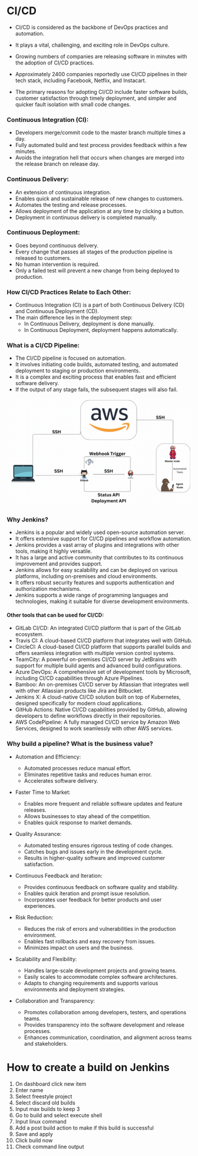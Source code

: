 #  CI/CD
- CI/CD is considered as the backbone of DevOps practices and automation.
- It plays a vital, challenging, and exciting role in DevOps culture.
- Growing numbers of companies are releasing software in minutes with the adoption of CI/CD practices.

- Approximately 2400 companies reportedly use CI/CD pipelines in their tech stack, including Facebook, Netflix, and Instacart.
- The primary reasons for adopting CI/CD include faster software builds, customer satisfaction through timely deployment, and simpler and quicker fault isolation with small code changes.

### Continuous Integration (CI):
- Developers merge/commit code to the master branch multiple times a day.
- Fully automated build and test process provides feedback within a few minutes.
- Avoids the integration hell that occurs when changes are merged into the release branch on release day.

### Continuous Delivery:
- An extension of continuous integration.
- Enables quick and sustainable release of new changes to customers.
- Automates the testing and release processes.
- Allows deployment of the application at any time by clicking a button.
- Deployment in continuous delivery is completed manually.

### Continuous Deployment:
- Goes beyond continuous delivery.
- Every change that passes all stages of the production pipeline is released to customers.
- No human intervention is required.
- Only a failed test will prevent a new change from being deployed to production.

### How CI/CD Practices Relate to Each Other:
- Continuous Integration (CI) is a part of both Continuous Delivery (CD) and Continuous Deployment (CD).
- The main difference lies in the deployment step:
    - In Continuous Delivery, deployment is done manually.
    - In Continuous Deployment, deployment happens automatically.

### What is a CI/CD Pipeline:
- The CI/CD pipeline is focused on automation.
- It involves initiating code builds, automated testing, and automated deployment to staging or production environments.
- It is a complex and exciting process that enables fast and efficient software delivery.
- If the output of any stage fails, the subsequent stages will also fail.


![Alt text](<images/MicrosoftTeams-image (4).png>)

### Why Jenkins?
- Jenkins is a popular and widely used open-source automation server.
- It offers extensive support for CI/CD pipelines and workflow automation.
- Jenkins provides a vast array of plugins and integrations with other tools, making it highly versatile.
- It has a large and active community that contributes to its continuous improvement and provides support.
- Jenkins allows for easy scalability and can be deployed on various platforms, including on-premises and cloud environments.
- It offers robust security features and supports authentication and authorization mechanisms.
- Jenkins supports a wide range of programming languages and technologies, making it suitable for diverse development environments.

#### Other tools that can be used for CI/CD:
- GitLab CI/CD: An integrated CI/CD platform that is part of the GitLab ecosystem.
- Travis CI: A cloud-based CI/CD platform that integrates well with GitHub.
- CircleCI: A cloud-based CI/CD platform that supports parallel builds and offers seamless integration with multiple version control systems.
- TeamCity: A powerful on-premises CI/CD server by JetBrains with support for multiple build agents and advanced build configurations.
- Azure DevOps: A comprehensive set of development tools by Microsoft, including CI/CD capabilities through Azure Pipelines.
- Bamboo: An on-premises CI/CD server by Atlassian that integrates well with other Atlassian products like Jira and Bitbucket.
- Jenkins X: A cloud-native CI/CD solution built on top of Kubernetes, designed specifically for modern cloud applications.
- GitHub Actions: Native CI/CD capabilities provided by GitHub, allowing developers to define workflows directly in their repositories.
- AWS CodePipeline: A fully managed CI/CD service by Amazon Web Services, designed to work seamlessly with other AWS services.

### Why build a pipeline? What is the business value?

- Automation and Efficiency:
  - Automated processes reduce manual effort.
  - Eliminates repetitive tasks and reduces human error.
  - Accelerates software delivery.

- Faster Time to Market:
  - Enables more frequent and reliable software updates and feature releases.
  - Allows businesses to stay ahead of the competition.
  - Enables quick response to market demands.

- Quality Assurance:
  - Automated testing ensures rigorous testing of code changes.
  - Catches bugs and issues early in the development cycle.
  - Results in higher-quality software and improved customer satisfaction.

- Continuous Feedback and Iteration:
  - Provides continuous feedback on software quality and stability.
  - Enables quick iteration and prompt issue resolution.
  - Incorporates user feedback for better products and user experiences.

- Risk Reduction:
  - Reduces the risk of errors and vulnerabilities in the production environment.
  - Enables fast rollbacks and easy recovery from issues.
  - Minimizes impact on users and the business.

- Scalability and Flexibility:
  - Handles large-scale development projects and growing teams.
  - Easily scales to accommodate complex software architectures.
  - Adapts to changing requirements and supports various environments and deployment strategies.

- Collaboration and Transparency:
  - Promotes collaboration among developers, testers, and operations teams.
  - Provides transparency into the software development and release processes.
  - Enhances communication, coordination, and alignment across teams and stakeholders.


# How to create a build on Jenkins

1. On dashboard click new item
2. Enter name
3. Select freestyle project
4. Select discard old builds
5. Input max builds to keep 3
6. Go to build and select execute shell
7. Input linux command
8. Add a post build action to make if this build is successful
9. Save and apply
10. Click build now 
11. Check command line output
